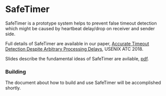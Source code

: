 # SafeTimer
SafeTimer is a prototype system helps to prevent false timeout detection which might be caused by heartbeat delay/drop on receiver and sender side.

Full details of SafeTimer are available in our paper, [Accurate Timeout Detection Despite
Arbitrary Processing Delays](https://www.usenix.org/system/files/conference/atc18/atc18-ma-sixiang.pdf), USENIX ATC 2018.

Slides describe the fundamental ideas of SafeTimer are avilable, [pdf](https://www.usenix.org/sites/default/files/conference/protected-files/atc18_slides_ma.pdf).

### Building
The document about how to build and use SafeTimer will be accomplished shortly.


